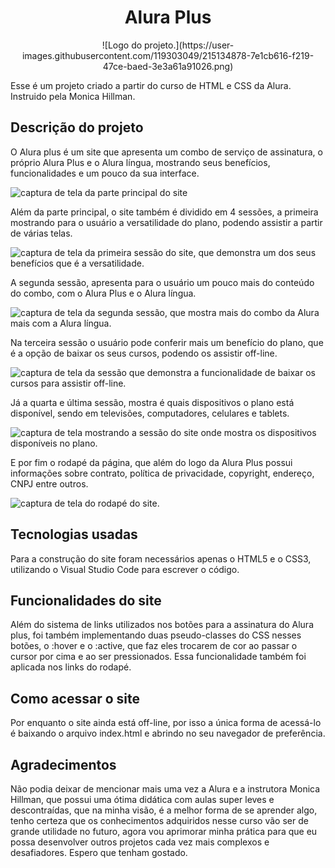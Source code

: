 <h1 align="center">Alura Plus</h1>

<p align="center">
![Logo do projeto.](https://user-images.githubusercontent.com/119303049/215134878-7e1cb616-f219-47ce-baed-3e3a61a91026.png)
<p/>

Esse é um projeto criado a partir do curso de HTML e CSS da Alura. Instruido pela Monica Hillman.

<h2>Descrição do projeto</h2>

O Alura plus é um site que apresenta um combo de serviço de assinatura, o próprio Alura Plus e o Alura língua, mostrando seus benefícios, funcionalidades e um pouco da sua interface.

![captura de tela da parte principal do site](https://user-images.githubusercontent.com/119303049/215136431-9c4403f8-7f16-46d8-8e0a-2ff94b5b9141.png)

Além da parte principal, o site também é dividido em 4 sessões, a primeira mostrando para o usuário a versatilidade do plano, podendo assistir a partir de várias telas.

![captura de tela da primeira sessão do site, que demonstra um dos seus benefícios que é a versatilidade.](https://user-images.githubusercontent.com/119303049/215136980-2d473c0a-08b5-4c31-b110-4b61c17a5633.png)

A segunda sessão, apresenta para o usuário um pouco mais do conteúdo do combo, com o Alura Plus e o Alura língua.

![captura de tela da segunda sessão, que mostra mais do combo da Alura mais com a Alura língua.](https://user-images.githubusercontent.com/119303049/215137550-40f01376-cfac-46b0-bf44-7612accd530b.png)

Na terceira sessão o usuário pode conferir mais um benefício do plano, que é a opção de baixar os seus cursos, podendo os assistir off-line.

![captura de tela da sessão que demonstra a funcionalidade de baixar os cursos para assistir off-line.](https://user-images.githubusercontent.com/119303049/215137706-a3163b33-adef-45cd-a9a2-217d8cbedf5e.png)

Já a quarta e última sessão, mostra é quais dispositivos o plano está disponível, sendo em televisões, computadores, celulares e tablets.

![captura de tela mostrando a sessão do site onde mostra os dispositivos disponíveis no plano.](https://user-images.githubusercontent.com/119303049/215138720-ac2fdf28-480d-4434-912d-b6dd48842056.png)

E por fim o rodapé da página, que além do logo da Alura Plus possui informações sobre contrato, política de privacidade, copyright, endereço, CNPJ entre outros.

![captura de tela do rodapé do site.](https://user-images.githubusercontent.com/119303049/215139233-474bf933-d525-4017-af6f-9991eea8189b.png)

<h2>Tecnologias usadas</h2>

Para a construção do site foram necessários apenas o HTML5 e o CSS3, utilizando o Visual Studio Code para escrever o código.

<h2>Funcionalidades do site</h2>

Além do sistema de links utilizados nos botões para a assinatura do Alura plus, foi também implementando duas pseudo-classes do CSS nesses botões, o :hover e o :active, que faz eles trocarem de cor ao passar o cursor por cima e ao ser pressionados. Essa funcionalidade também foi aplicada nos links do rodapé.

<h2>Como acessar o site</h2>

Por enquanto o site ainda está off-line, por isso a única forma de acessá-lo é baixando o arquivo index.html e abrindo no seu navegador de preferência.

<h2>Agradecimentos</h2>

Não podia deixar de mencionar mais uma vez a Alura e a instrutora Monica Hillman, que possui uma ótima didática com aulas super leves e descontraídas, que na minha visão, é a melhor forma de se aprender algo, tenho certeza que os conhecimentos adquiridos nesse curso vão ser de grande utilidade no futuro, agora vou aprimorar minha prática para que eu possa desenvolver outros projetos cada vez mais complexos e desafiadores. Espero que tenham gostado.
